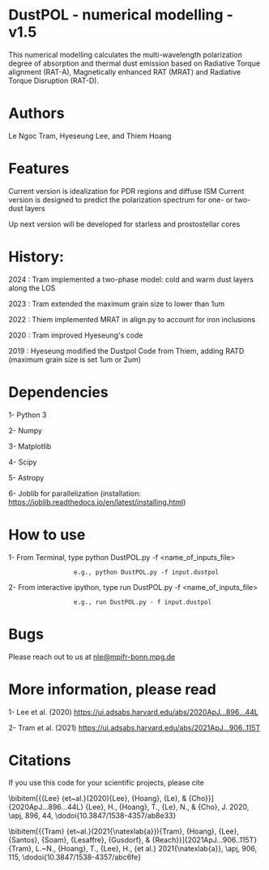 # DustPOL - numerical modelling - v1.5
This numerical modelling calculates the multi-wavelength polarization degree of absorption and thermal dust emission 
based on Radiative Torque alignment (RAT-A), Magnetically enhanced RAT (MRAT) and Radiative Torque Disruption (RAT-D).

# Authors
Le Ngoc Tram, Hyeseung Lee, and Thiem Hoang

# Features
Current version is idealization for PDR regions and diffuse ISM
Current version is designed to predict the polarization spectrum for one- or two-dust layers

Up next version will be developed for starless and prostostellar cores

# History:
2024   : Tram implemented a two-phase model: cold and warm dust layers along the LOS

2023   : Tram extended the maximum grain size to lower than 1um

2022   : Thiem implemented MRAT in align.py to account for iron inclusions

2020   : Tram improved Hyeseung's code

2019   : Hyeseung modified the Dustpol Code from Thiem, adding RATD (maximum grain size is set 1um or 2um)

# Dependencies

1- Python 3

2- Numpy

3- Matplotlib

4- Scipy

5- Astropy

6- Joblib for parallelization (installation: https://joblib.readthedocs.io/en/latest/installing.html)

# How to use

1- From Terminal, type python DustPOL.py -f <name_of_inputs_file>

                      e.g., python DustPOL.py -f input.dustpol
                      
2- From interactive ipython, type run DustPOL.py -f <name_of_inputs_file>

                      e.g., run DustPOL.py - f input.dustpol

# Bugs
Please reach out to us at nle@mpifr-bonn.mpg.de 

# More information, please read

1- Lee et al. (2020) https://ui.adsabs.harvard.edu/abs/2020ApJ...896...44L

2- Tram et al. (2021) https://ui.adsabs.harvard.edu/abs/2021ApJ...906..115T

# Citations
If you use this code for your scientific projects, please cite

\bibitem[{{Lee} {et~al.}(2020){Lee}, {Hoang}, {Le}, \& {Cho}}]{2020ApJ...896...44L}
{Lee}, H., {Hoang}, T., {Le}, N., \& {Cho}, J. 2020, \apj, 896, 44,
  \dodoi{10.3847/1538-4357/ab8e33}

\bibitem[{{Tram} {et~al.}(2021{\natexlab{a}}){Tram}, {Hoang}, {Lee}, {Santos}, {Soam}, {Lesaffre}, {Gusdorf}, \& {Reach}}]{2021ApJ...906..115T}
{Tram}, L.~N., {Hoang}, T., {Lee}, H., {et al.} 2021{\natexlab{a}}, \apj, 906,
  115, \dodoi{10.3847/1538-4357/abc6fe}
